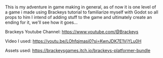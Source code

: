This is my adventure in game making in general, as of now it is one level of a game i made using Brackeys tutorial to familiarize myself with Godot so all props to him
I intend of adding stuff to the game and ultimately create an ending for it, we'll see how it goes...

Brackeys Youtube Channel: https://www.youtube.com/@Brackeys

Video I used: https://youtu.be/LOhfqjmasi0?si=KwnJDK7E1VjYLu0H

Assets used: https://brackeysgames.itch.io/brackeys-platformer-bundle
